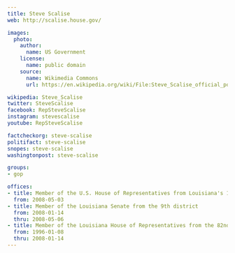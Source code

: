 ```yaml
---
title: Steve Scalise
web: http://scalise.house.gov/

images:
  photo:
    author:
      name: US Government
    license:
      name: public domain
    source:
      name: Wikimedia Commons
      url: https://en.wikipedia.org/wiki/File:Steve_Scalise_official_portrait.jpg

wikipedia: Steve_Scalise
twitter: SteveScalise
facebook: RepSteveScalise
instagram: stevescalise
youtube: RepSteveScalise

factcheckorg: steve-scalise
politifact: steve-scalise
snopes: steve-scalise
washingtonpost: steve-scalise

groups:
- gop

offices:
- title: Member of the U.S. House of Representatives from Louisiana's 1st district
  from: 2008-05-03
- title: Member of the Louisiana Senate from the 9th district
  from: 2008-01-14
  thru: 2008-05-06
- title: Member of the Louisiana House of Representatives from the 82nd district
  from: 1996-01-08
  thru: 2008-01-14
---
```

